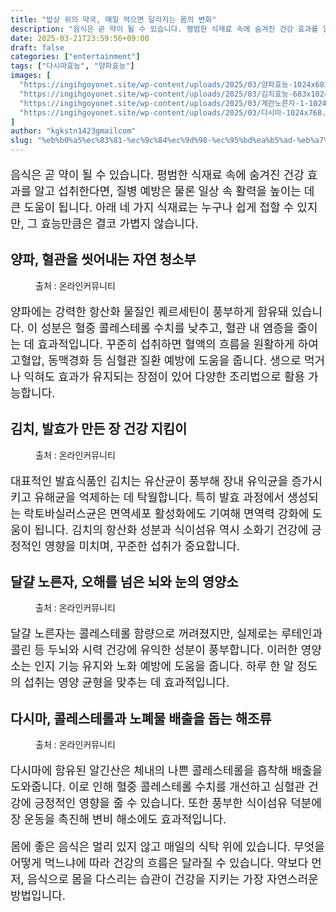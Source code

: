 ```yaml
---
title: "밥상 위의 약국, 매일 먹으면 달라지는 몸의 변화"
description: "음식은 곧 약이 될 수 있습니다. 평범한 식재료 속에 숨겨진 건강 효과를 알고 섭취한다면, 질병 예방은 물론 일상 속 활력을 높이는 데 큰 도움이 됩니다. 아래 네 가지 식재료는 누구나 쉽게 접할 수 있지만, 그 효능만큼은 결코 가볍지 않습니다."
date: 2025-03-21T23:59:56+09:00
draft: false
categories: ["entertainment"]
tags: ["다시마효능", "양파효능"]
images: [
  "https://ingihgoyonet.site/wp-content/uploads/2025/03/양파효능-1024x683.jpg"
  "https://ingihgoyonet.site/wp-content/uploads/2025/03/김치효능-683x1024.jpg"
  "https://ingihgoyonet.site/wp-content/uploads/2025/03/계란노른자-1-1024x683.jpg"
  "https://ingihgoyonet.site/wp-content/uploads/2025/03/다시마-1024x768.jpg"
]
author: "kgkstn1423gmailcom"
slug: "%eb%b0%a5%ec%83%81-%ec%9c%84%ec%9d%98-%ec%95%bd%ea%b5%ad-%eb%a7%a4%ec%9d%bc-%eb%a8%b9%ec%9c%bc%eb%a9%b4-%eb%8b%ac%eb%9d%bc%ec%a7%80%eb%8a%94-%eb%aa%b8%ec%9d%98-%eb%b3%80%ed%99%94"
---
```


<p style="font-size:18px">음식은 곧 약이 될 수 있습니다. 평범한 식재료 속에 숨겨진 건강 효과를 알고 섭취한다면, 질병 예방은 물론 일상 속 활력을 높이는 데 큰 도움이 됩니다. 아래 네 가지 식재료는 누구나 쉽게 접할 수 있지만, 그 효능만큼은 결코 가볍지 않습니다.</p> <h2 >양파, 혈관을 씻어내는 자연 청소부</h2> <figure ><img src="https://ingihgoyonet.site/wp-content/uploads/2025/03/양파효능-1024x683.jpg" alt="" style="aspect-ratio:16/9;object-fit:cover"/><figcaption >출처 : 온라인커뮤니티</figcaption></figure> <p style="font-size:18px">양파에는 강력한 항산화 물질인 퀘르세틴이 풍부하게 함유돼 있습니다. 이 성분은 혈중 콜레스테롤 수치를 낮추고, 혈관 내 염증을 줄이는 데 효과적입니다. 꾸준히 섭취하면 혈액의 흐름을 원활하게 하여 고혈압, 동맥경화 등 심혈관 질환 예방에 도움을 줍니다. 생으로 먹거나 익혀도 효과가 유지되는 장점이 있어 다양한 조리법으로 활용 가능합니다.</p> <h2 >김치, 발효가 만든 장 건강 지킴이</h2> <figure ><img src="https://ingihgoyonet.site/wp-content/uploads/2025/03/김치효능-683x1024.jpg" alt="" style="aspect-ratio:16/9;object-fit:cover"/><figcaption >출처 : 온라인커뮤니티</figcaption></figure> <p style="font-size:18px">대표적인 발효식품인 김치는 유산균이 풍부해 장내 유익균을 증가시키고 유해균을 억제하는 데 탁월합니다. 특히 발효 과정에서 생성되는 락토바실러스균은 면역세포 활성화에도 기여해 면역력 강화에 도움이 됩니다. 김치의 항산화 성분과 식이섬유 역시 소화기 건강에 긍정적인 영향을 미치며, 꾸준한 섭취가 중요합니다.</p> <h2 >달걀 노른자, 오해를 넘은 뇌와 눈의 영양소</h2> <figure ><img src="https://ingihgoyonet.site/wp-content/uploads/2025/03/계란노른자-1-1024x683.jpg" alt="" style="aspect-ratio:16/9;object-fit:cover"/><figcaption >출처 : 온라인커뮤니티</figcaption></figure> <p style="font-size:18px">달걀 노른자는 콜레스테롤 함량으로 꺼려졌지만, 실제로는 루테인과 콜린 등 두뇌와 시력 건강에 유익한 성분이 풍부합니다. 이러한 영양소는 인지 기능 유지와 노화 예방에 도움을 줍니다. 하루 한 알 정도의 섭취는 영양 균형을 맞추는 데 효과적입니다.</p> <h2 >다시마, 콜레스테롤과 노폐물 배출을 돕는 해조류</h2> <figure ><img src="https://ingihgoyonet.site/wp-content/uploads/2025/03/다시마-1024x768.jpg" alt="" style="aspect-ratio:16/9;object-fit:cover"/><figcaption >출처 : 온라인커뮤니티</figcaption></figure> <p style="font-size:18px">다시마에 함유된 알긴산은 체내의 나쁜 콜레스테롤을 흡착해 배출을 도와줍니다. 이로 인해 혈중 콜레스테롤 수치를 개선하고 심혈관 건강에 긍정적인 영향을 줄 수 있습니다. 또한 풍부한 식이섬유 덕분에 장 운동을 촉진해 변비 해소에도 효과적입니다.</p> <p style="font-size:18px">몸에 좋은 음식은 멀리 있지 않고 매일의 식탁 위에 있습니다. 무엇을 어떻게 먹느냐에 따라 건강의 흐름은 달라질 수 있습니다. 약보다 먼저, 음식으로 몸을 다스리는 습관이 건강을 지키는 가장 자연스러운 방법입니다.</p>